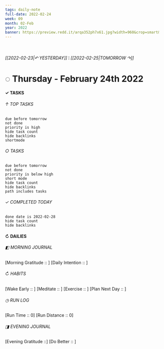 ```yaml
---
tags: daily-note
full-date: 2022-02-24
week: 09
month: 02-Feb
year: 2022
banner: https://preview.redd.it/arqa352ph7x61.jpg?width=960&crop=smart&auto=webp&s=84f9245d607b029667d5bfc4abf36547fc6213de
---
```

⠀
###### [[2022-02-23|↶ YESTERDAY]] ⁝ [[2022-02-25|TOMORROW ↷]]
# ◌ Thursday -  February 24th 2022
#### ✓  TASKS

######  ↑ TOP TASKS
```tasks
due before tomorrow
not done
priority is high
hide task count
hide backlinks
shortmode
```
###### ○ TASKS
```tasks
due before tomorrow
not done
priority is below high
short mode
hide task count
hide backlinks
path includes tasks
```
###### ✓ COMPLETED TODAY
```tasks
done date is 2022-02-28
hide task count
hide backlinks
```
####  ↻ DAILIES

###### ◧ MORNING JOURNAL
[Morning Gratitude :: ]
[Daily Intention :: ]

###### ↻ HABITS
[Wake Early :: ]
[Meditate :: ]
[Exercise :: ]
[Plan Next Day :: ]

###### ◷ RUN LOG
[Run Time :: 0]
[Run Distance :: 0]

###### ◨ EVENING JOURNAL
[Evening Gratitude ::]
[Do Better :: ]